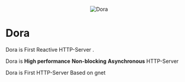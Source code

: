 
<p align="center">
<img src="https://filebin.net/qq8474mnwyoqxpih/Screenshot_2021-02-15_O_DORA.png?t=kbg1a2pl" alt="Dora" />
<br />

# Dora


Dora is First Reactive HTTP-Server .

Dora is <b>High performance</b> <b>Non-blocking</b> <b>Asynchronous</b> HTTP-Server


Dora is First HTTP-Server Based on gnet
